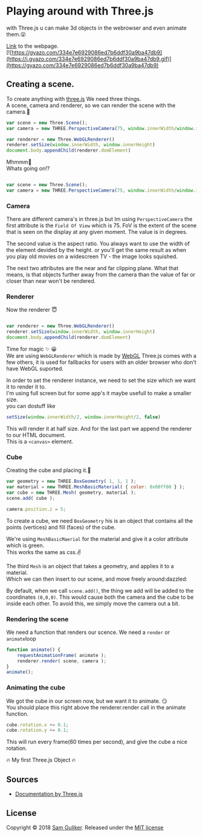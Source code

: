 # Playing around with Three.js
with Three.js u can make 3d objects in the webrowser and even animate them.:open_mouth:  

[Link](https://sam-guliker.github.io/TO_Three.js/index.html) to the webpage.  
[![https://gyazo.com/334e7e6929086ed7b6ddf30a9ba47db9](https://i.gyazo.com/334e7e6929086ed7b6ddf30a9ba47db9.gif)](https://gyazo.com/334e7e6929086ed7b6ddf30a9ba47db9)

## Creating a scene.
To create anything with [three.js](https://threejs.org/) We need three things.  
A scene, camera and renderer, so we can render the scene with the camera.:eyes:

```Javascript
var scene = new Three.Scene();
var camera = new THREE.PerspectiveCamera(75, window.innerWidth/window.innerHeight, 0.1, 1000)

var renderer = new Three.WebGLRenderer()
renderer.setSize(window.innerWidth, window.innerHeight)
document.body.appendChild(renderer.domElement)
```

Mhmmm:thinking:  
Whats going on!?  

```Javascript

var scene = new Three.Scene();
var camera = new THREE.PerspectiveCamera(75, window.innerWidth/window.innerHeight, 0.1, 1000)

```
### Camera
There are different camera's in three.js but Im using `PerspectiveCamera`
the first attribute is the `Field Of View` which is 75.  FoV is the extent of the scene that is seen on the   display at any given moment. The value is in degrees.

The second value is the aspect ratio. You always want to use the width  of the element devided by the height.
or you'll get the  same result as when you play old movies on a widescreen TV  - the image looks squished.

The next two attributes are the near and far clipping plane.  What that means, is that objects further away from the camera than  the value of far or closer than near won't be rendered.  


### Renderer
Now the renderer :innocent:  
```Javascript

var renderer = new Three.WebGLRenderer()
renderer.setSize(window.innerWidth, window.innerHeight)
document.body.appendChild(renderer.domElement)

```
Time for magic :sparkles: :grinning:  
We are using `WebGLRenderer` which is made by [WebGL](https://get.webgl.org/)  Three.js comes with a few others, it is used for fallbacks  for users with an older browser who don't have WebGL suported.  

In order to set the renderer instance, we need to set the size which we want it to render it to.  
I'm using full screen but for some app's it maybe usefull to make a smaller size.  
you can dostuff like 
```Javascript 
setSize(window.innerWidth/2, window.innerHeight/2, false)
```  
This will render it at half size.
And for the last part we append the renderer to our HTML document.  
This is a `<canvas>` element.  

### Cube
Creating the cube and placing it.:triangular_ruler:
```Javascript 
var geometry = new THREE.BoxGeometry( 1, 1, 1 );
var material = new THREE.MeshBasicMaterial( { color: 0x00ff00 } );
var cube = new THREE.Mesh( geometry, material );
scene.add( cube );

camera.position.z = 5;
```
To create a cube, we need `BoxGeometry` his is an object that  contains all the points (vertices) and fill (faces) of the cube.  

We're using `MeshBasicMaerial` for the material and give it a color attribute which is green.  
This works the same as css.:v:  

The third `Mesh` is an object that takes a geometry, and applies it  to a material.  
Which we can then insert to our scene, and move freely around:dazzled:

By default, when we call `scene.add()`, the thing we add will be  added to the coordinates `(0,0,0)`. This would cause both the camera  and the cube to be inside each other. To avoid this, we simply  move the camera out a bit.

### Rendering the scene
We need a function that renders our scence. We need a `render` or `animate`loop  
```Javascript
function animate() {
	requestAnimationFrame( animate );
	renderer.render( scene, camera );
}
animate();
```

### Animating the cube
We got the cube in our screen now, but we want  it to animate. :smirk:  
You should place this right above the renderer.render call in the animate function.
```Javascript 
cube.rotation.x += 0.1;
cube.rotation.y += 0.1;
```
This will run every frame(60 times per second), and give the cube a nice rotation.

:fire: My first Three.js Object :fire:

## Sources
* [Documentation by Three.js](https://threejs.org/docs/index.html#manual/introduction/Creating-a-scene)

## License
Copyright © 2018 [Sam Guliker](https://github.com/Sam-Guliker). Released under the [MIT license](https://opensource.org/licenses/MIT)
